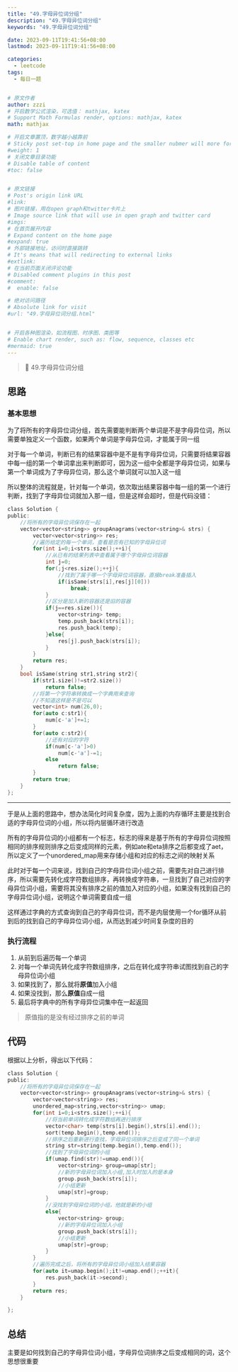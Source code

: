 ```yaml
---
title: "49.字母异位词分组"
description: "49.字母异位词分组"
keywords: "49.字母异位词分组"

date: 2023-09-11T19:41:56+08:00
lastmod: 2023-09-11T19:41:56+08:00

categories:
  - leetcode
tags:
  - 每日一题


# 原文作者
author: zzzi
# 开启数学公式渲染，可选值： mathjax, katex
# Support Math Formulas render, options: mathjax, katex
math: mathjax

# 开启文章置顶，数字越小越靠前
# Sticky post set-top in home page and the smaller nubmer will more forward.
#weight: 1
# 关闭文章目录功能
# Disable table of content
#toc: false


# 原文链接
# Post's origin link URL
#link:
# 图片链接，用在open graph和twitter卡片上
# Image source link that will use in open graph and twitter card
#imgs:
# 在首页展开内容
# Expand content on the home page
#expand: true
# 外部链接地址，访问时直接跳转
# It's means that will redirecting to external links
#extlink:
# 在当前页面关闭评论功能
# Disabled comment plugins in this post
#comment:
#  enable: false

# 绝对访问路径
# Absolute link for visit
#url: "49.字母异位词分组.html"


# 开启各种图渲染，如流程图、时序图、类图等
# Enable chart render, such as: flow, sequence, classes etc
#mermaid: true
---
```


>🐹 49.字母异位词分组

<!--more-->

## 思路

### 基本思想

为了将所有的字母异位词分组，首先需要能判断两个单词是不是字母异位词，所以需要单独定义一个函数，如果两个单词是字母异位词，才能属于同一组

对于每一个单词，判断已有的结果容器中是不是有字母异位词，只需要将结果容器中每一组的第一个单词拿出来判断即可，因为这一组中全都是字母异位词，如果与第一个单词成为了字母异位词，那么这个单词就可以加入这一组

所以整体的流程就是，针对每一个单词，依次取出结果容器中每一组的第一个进行判断，找到了字母异位词就加入那一组，但是这样会超时，但是代码没错：

```c
class Solution {
public:
    //将所有的字母异位词保存在一起
    vector<vector<string>> groupAnagrams(vector<string>& strs) {
        vector<vector<string>> res;
        //遍历给定的每一个单词，查看是否有已知的字母异位词
        for(int i=0;i<strs.size();++i){
            //从已有的结果列表中查看属于哪个字母异位词容器
            int j=0;
            for(;j<res.size();++j){
                //找到了属于哪一个字母异位词容器，直接break准备插入
                if(isSame(strs[i],res[j][0]))
                    break;
            }
            //区分是加入新的容器还是旧的容器
            if(j==res.size()){
                vector<string> temp;
                temp.push_back(strs[i]);
                res.push_back(temp);
            }else{
                res[j].push_back(strs[i]);
            }
        }
        return res;
    }   
    bool isSame(string str1,string str2){
        if(str1.size()!=str2.size())
            return false;
        //将第一个字符串转换成一个字典用来查询
        //不知道这样是不是可以
        vector<int> num(26,0);
        for(auto c:str1){
            num[c-'a']+=1;
        }
        for(auto c:str2){
            //还有对应的字符
            if(num[c-'a']>0)
                num[c-'a']-=1;
            else
                return false;
        }
        return true;
    }
};
```

---

于是从上面的思路中，想办法简化时间复杂度，因为上面的内存循环主要是找到合适的字母异位词的小组，所以将内层循环进行改造

所有的字母异位词的小组都有一个标志，标志的得来是基于所有的字母异位词按照相同的排序规则排序之后变成同样的元素，例如ate和eta排序之后都变成了aet，所以定义了一个unordered_map用来存储小组和对应的标志之间的映射关系

此时对于每一个词来说，找到自己的字母异位词小组之前，需要先对自己进行排序，所以需要先转化成字符数组排序，再转换成字符串，一旦找到了自己对应的字母异位词小组，需要将其没有排序之前的值加入对应的小组，如果没有找到自己的字母异位词小组，说明这个单词需要自成一组

这样通过字典的方式查询到自己的字母异位词，而不是内层使用一个for循环从前到后的找到自己的字母异位词小组，从而达到减少时间复杂度的目的

### 执行流程

1. 从前到后遍历每一个单词
2. 对每一个单词先转化成字符数组排序，之后在转化成字符串试图找到自己的字母异位词小组
3. 如果找到了，那么就将**原值**加入小组
4. 如果没找到，那么**原值**自成一组
5. 最后将字典中的所有字母异位词集中在一起返回

> 原值指的是没有经过排序之前的单词

## 代码

根据以上分析，得出以下代码：

```c
class Solution {
public:
    //将所有的字母异位词保存在一起
    vector<vector<string>> groupAnagrams(vector<string>& strs) {
        vector<vector<string>> res;
        unordered_map<string,vector<string>> umap;
        for(int i=0;i<strs.size();++i){
            //将当前单词转化成字符数组再进行排序
            vector<char> temp(strs[i].begin(),strs[i].end());
            sort(temp.begin(),temp.end());
            //排序之后重新进行查找，字母异位词排序之后变成了同一个单词
            string str=string(temp.begin(),temp.end());
            //找到了字母异位词的小组
            if(umap.find(str)!=umap.end()){
                vector<string> group=umap[str];
                //新的字母异位词加入小组,加入时加入的是本身
                group.push_back(strs[i]);
                //小组更新
                umap[str]=group;
            }
            //没找到字母异位词的小组，他就是新的小组
            else{
                vector<string> group;
                //新的字母异位词加入小组
                group.push_back(strs[i]);
                //小组更新
                umap[str]=group;
            }
        }
        //遍历完成之后，将所有的字母异位词小组加入结果容器
        for(auto it=umap.begin();it!=umap.end();++it){
            res.push_back(it->second);
        }
        return res;
    }   

};
```

## 总结

主要是如何找到自己的字母异位词小组，字母异位词排序之后变成相同的词，这个思想很重要

